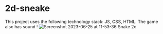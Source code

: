 # 2d-sneake
This project uses the following technology stack: JS, CSS, HTML. The game also has sound !
![Screenshot 2023-06-25 at 11-53-36 Snake 2d](https://github.com/ArtLevel/2d-sneake/assets/124143546/c0c173a7-150e-459f-a528-ac13f188a023)
